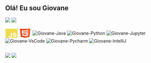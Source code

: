 ## Olá! Eu sou Giovane

<div>
  <img line_heigth=200 src="https://github-readme-stats.vercel.app/api?username=0Giovane&theme=dracula&show_icons=true"/>
  <img heigth=180 src="https://github-readme-stats.vercel.app/api/top-langs?username=0Giovane&theme=gotham&show_icons=true"/>
</div>

<div style="display: inline_block"><br>
  <img align="center" alt="Giovane-Js" height="30" width="40" src="https://raw.githubusercontent.com/devicons/devicon/master/icons/javascript/javascript-plain.svg"/>
  <img align="center" alt="Giovane-HTML" height="30" width="40" src="https://raw.githubusercontent.com/devicons/devicon/master/icons/html5/html5-original.svg"/>
  <img align="center" alt="Giovane-Java" height="30" width="40" src="https://cdn.jsdelivr.net/gh/devicons/devicon@latest/icons/java/java-original.svg"/>
  <img align="center" alt="Giovane-Python" height="30" width="40" src="https://cdn.jsdelivr.net/gh/devicons/devicon@latest/icons/python/python-original.svg"/>
  <img align="center" alt="Giovane-Jupyter" height="30" width="40" src="https://cdn.jsdelivr.net/gh/devicons/devicon@latest/icons/jupyter/jupyter-original.svg"/>
  <img align="center" alt="Giovane-VsCode" height="30" width="40" src="https://cdn.jsdelivr.net/gh/devicons/devicon@latest/icons/vscode/vscode-original.svg"/>
  <img align="center" alt="Giovane-Pycharm" height="30" width="40" src="https://cdn.jsdelivr.net/gh/devicons/devicon@latest/icons/pycharm/pycharm-original.svg"/>
  <img align="center" alt="Giovane-IntelliJ" height="30" width="40" src="https://cdn.jsdelivr.net/gh/devicons/devicon@latest/icons/intellij/intellij-original.svg"/>
</div>

##
 
<div> 
  <a href="mailto:giovanes46@gmail.com"><img src="https://img.shields.io/badge/-Gmail-%23333?style=for-the-badge&logo=gmail&logoColor=white" target="_blank"></a>
  <a href="https://www.linkedin.com/in/giovanesantos36" target="_blank"><img src="https://img.shields.io/badge/-LinkedIn-%230077B5?style=for-the-badge&logo=linkedin&logoColor=white" target="_blank"></a> 
  
</div>
